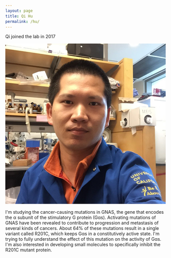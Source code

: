 ```yaml
---
layout: page
title: Qi Hu
permalink: /hu/
---
```

Qi joined the lab in 2017

![Qi pic](../img/hu.jpg)

I'm studying the cancer-causing mutations in GNAS, the gene that encodes the α subunit of the stimulatory G protein (Gαs). Activating mutations of GNAS have been revealed to contribute to progression and metastasis of several kinds of cancers. About 64% of these mutations result in a single variant called R201C, which keeps Gαs in a constitutively active state. I'm trying to fully understand the effect of this mutation on the activity of Gαs. I'm also interested in  developing small molecules to specifically inhibit the R201C mutant protein.
